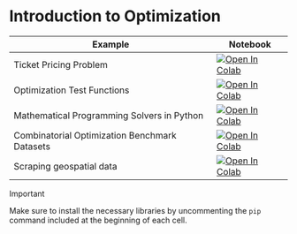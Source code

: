 
#  Introduction to Optimization

| Example  | Notebook  |
|---|---|
| Ticket Pricing Problem  | [![Open In Colab](https://colab.research.google.com/assets/colab-badge.svg)](https://colab.research.google.com/github/Dr-AlaaKhamis/ISE491/blob/main/1_Introduction/Intro_optimization/TicketPricing.ipynb)  |
| Optimization Test Functions  | [![Open In Colab](https://colab.research.google.com/assets/colab-badge.svg)](https://colab.research.google.com/github/Dr-AlaaKhamis/ISE491/blob/main/1_Introduction/Intro_optimization/Optimization_test_functions.ipynb)  |
| Mathematical Programming Solvers in Python  | [![Open In Colab](https://colab.research.google.com/assets/colab-badge.svg)](https://colab.research.google.com/github/Dr-AlaaKhamis/ISE491/blob/main/1_Introduction/Intro_optimization/Mathematical_programming_solvers.ipynb)  |
| Combinatorial Optimization Benchmark Datasets  | [![Open In Colab](https://colab.research.google.com/assets/colab-badge.svg)](https://colab.research.google.com/github/Dr-AlaaKhamis/ISE491/blob/main/1_Introduction/Intro_optimization/CO_datasets.ipynb)  |
| Scraping geospatial data  | [![Open In Colab](https://colab.research.google.com/assets/colab-badge.svg)](https://colab.research.google.com/github/Dr-AlaaKhamis/ISE491/blob/main/1_Introduction/Intro_optimization/Data_scraping.ipynb)  |


> [!IMPORTANT]
> Make sure to install the necessary libraries by uncommenting the `pip` command included at the beginning of each cell.